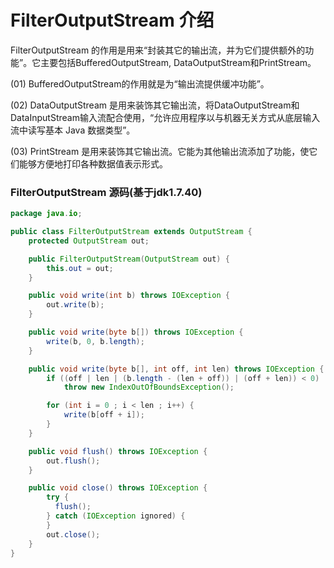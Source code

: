 # FilterOutputStream 介绍

FilterOutputStream 的作用是用来“封装其它的输出流，并为它们提供额外的功能”。它主要包括BufferedOutputStream, DataOutputStream和PrintStream。

(01) BufferedOutputStream的作用就是为“输出流提供缓冲功能”。

(02) DataOutputStream 是用来装饰其它输出流，将DataOutputStream和DataInputStream输入流配合使用，“允许应用程序以与机器无关方式从底层输入流中读写基本 Java 数据类型”。

(03) PrintStream 是用来装饰其它输出流。它能为其他输出流添加了功能，使它们能够方便地打印各种数据值表示形式。

 

### FilterOutputStream 源码(基于jdk1.7.40)

```java
package java.io;

public class FilterOutputStream extends OutputStream {
    protected OutputStream out;

    public FilterOutputStream(OutputStream out) {
        this.out = out;
    }

    public void write(int b) throws IOException {
        out.write(b);
    }

    public void write(byte b[]) throws IOException {
        write(b, 0, b.length);
    }

    public void write(byte b[], int off, int len) throws IOException {
        if ((off | len | (b.length - (len + off)) | (off + len)) < 0)
            throw new IndexOutOfBoundsException();

        for (int i = 0 ; i < len ; i++) {
            write(b[off + i]);
        }
    }

    public void flush() throws IOException {
        out.flush();
    }

    public void close() throws IOException {
        try {
          flush();
        } catch (IOException ignored) {
        }
        out.close();
    }
}
```